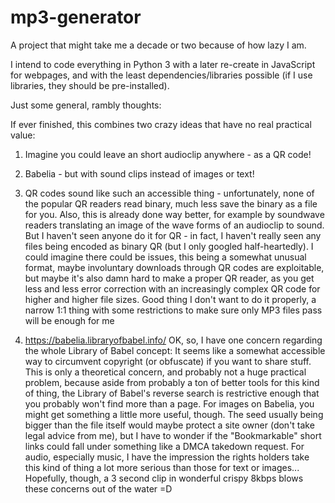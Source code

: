 # mp3-generator
A project that might take me a decade or two because of how lazy I am.

I intend to code everything in Python 3 with a later re-create in JavaScript for webpages, and with the least dependencies/libraries possible (if I use libraries, they should be pre-installed).

Just some general, rambly thoughts:

If ever finished, this combines two crazy ideas that have no real practical value:
1) Imagine you could leave an short audioclip anywhere - as a QR code!
2) Babelia - but with sound clips instead of images or text!

1) QR codes sound like such an accessible thing - unfortunately, none of the popular QR readers read binary, much less save the binary as a file for you. Also, this is already done way better, for example by soundwave readers translating an image of the wave forms of an audioclip to sound. But I haven't seen anyone do it for QR - in fact, I haven't really seen any files being encoded as binary QR (but I only googled half-heartedly). I could imagine there could be issues, this being a somewhat unusual format, maybe involuntary downloads through QR codes are exploitable, but maybe it's also damn hard to make a proper QR reader, as you get less and less error correction with an increasingly complex QR code for higher and higher file sizes. Good thing I don't want to do it properly, a narrow 1:1 thing with some restrictions to make sure only MP3 files pass will be enough for me

2) https://babelia.libraryofbabel.info/
OK, so, I have one concern regarding the whole Library of Babel concept: It seems like a somewhat accessible way to circumvent copyright (or obfuscate) if you want to share stuff. This is only a theoretical concern, and probably not a huge practical problem, because aside from probably a ton of better tools for this kind of thing, the Library of Babel's reverse search is restrictive enough that you probably won't find more than a page. For images on Babelia, you might get something a little more useful, though. The seed usually being bigger than the file itself would maybe protect a site owner (don't take legal advice from me), but I have to wonder if the "Bookmarkable" short links could fall under something like a DMCA takedown request.
For audio, especially music, I have the impression the rights holders take this kind of thing a lot more serious than those for text or images... Hopefully, though, a 3 second clip in wonderful crispy 8kbps blows these concerns out of the water =D
